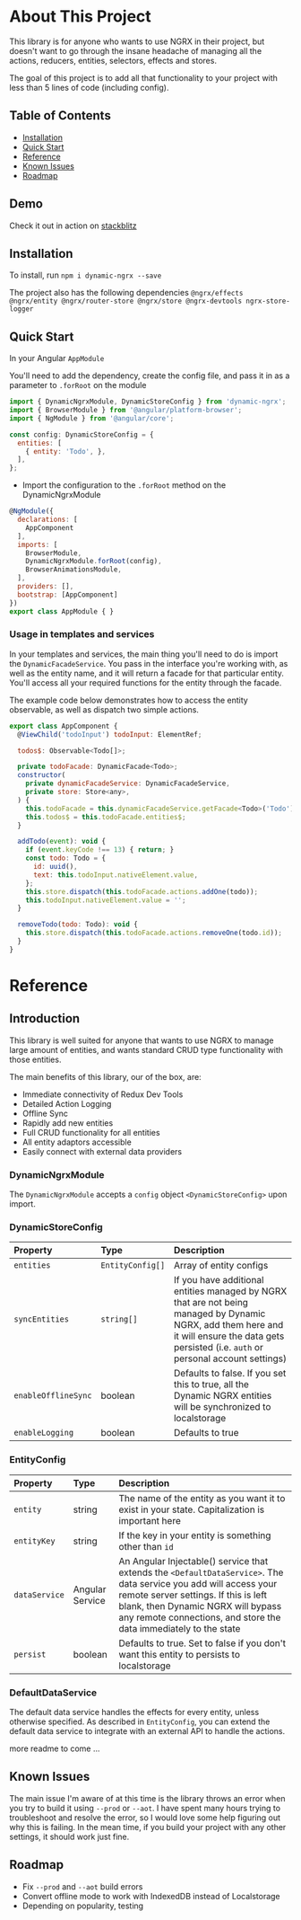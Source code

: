 # About This Project
This library is for anyone who wants to use NGRX in their project, but doesn't want to go through the insane headache
of managing all the actions, reducers, entities, selectors, effects and stores.

The goal of this project is to add all that functionality to your project with less than 5 lines of code (including config).

## Table of Contents
- [Installation](#installation)
- [Quick Start](#quick-start)
- [Reference](#reference)
- [Known Issues](#known-issues)
- [Roadmap](#roadmap)

## Demo
Check it out in action on [stackblitz](https://stackblitz.com/edit/angular-1al2rp)

## Installation
To install, run
`npm i dynamic-ngrx --save`

The project also has the following dependencies
`@ngrx/effects @ngrx/entity @ngrx/router-store @ngrx/store @ngrx-devtools ngrx-store-logger`

## Quick Start
In your Angular `AppModule`

You'll need to add the dependency, create the config file, and pass it in as a parameter to `.forRoot` on the module

```javascript
import { DynamicNgrxModule, DynamicStoreConfig } from 'dynamic-ngrx';
import { BrowserModule } from '@angular/platform-browser';
import { NgModule } from '@angular/core';

const config: DynamicStoreConfig = {
  entities: [
    { entity: 'Todo', },
  ],
};
```
- Import the configuration to the `.forRoot` method on the DynamicNgrxModule
```javascript
@NgModule({
  declarations: [
    AppComponent
  ],
  imports: [
    BrowserModule,
    DynamicNgrxModule.forRoot(config),
    BrowserAnimationsModule,
  ],
  providers: [],
  bootstrap: [AppComponent]
})
export class AppModule { }

```

### Usage in templates and services
In your templates and services, the main thing you'll need to do is import the `DynamicFacadeService`.
You pass in the interface you're working with, as well as the entity name, and it will return a facade
for that particular entity. You'll access all your required functions for the entity through the facade.

The example code below demonstrates how to access the entity observable, as well as dispatch two simple actions.

```javascript
export class AppComponent {
  @ViewChild('todoInput') todoInput: ElementRef;

  todos$: Observable<Todo[]>;

  private todoFacade: DynamicFacade<Todo>;
  constructor(
    private dynamicFacadeService: DynamicFacadeService,
    private store: Store<any>,
  ) {
    this.todoFacade = this.dynamicFacadeService.getFacade<Todo>('Todo');
    this.todos$ = this.todoFacade.entities$;
  }

  addTodo(event): void {
    if (event.keyCode !== 13) { return; }
    const todo: Todo = {
      id: uuid(),
      text: this.todoInput.nativeElement.value,
    };
    this.store.dispatch(this.todoFacade.actions.addOne(todo));
    this.todoInput.nativeElement.value = '';
  }

  removeTodo(todo: Todo): void {
    this.store.dispatch(this.todoFacade.actions.removeOne(todo.id));
  }
}

```


# Reference
## Introduction
This library is well suited for anyone that wants to use NGRX to manage large amount of entities,
and wants standard CRUD type functionality with those entities.

The main benefits of this library, our of the box, are:
- Immediate connectivity of Redux Dev Tools
- Detailed Action Logging
- Offline Sync
- Rapidly add new entities
- Full CRUD functionality for all entities
- All entity adaptors accessible
- Easily connect with external data providers


### DynamicNgrxModule

The `DynamicNgrxModule` accepts a `config` object `<DynamicStoreConfig>` upon import. 

### DynamicStoreConfig

| Property | Type | Description|
|:---------|:-----|:-----------|
|`entities`| `EntityConfig[]` | Array of entity configs|
|`syncEntities`|`string[]`| If you have additional entities managed by NGRX that are not being managed by Dynamic NGRX, add them here and it will ensure the data gets persisted (i.e. `auth` or personal account settings)|
|`enableOfflineSync`|boolean|Defaults to false. If you set this to true, all the Dynamic NGRX entities will be synchronized to localstorage|
|`enableLogging`|boolean|Defaults to true|

### EntityConfig

| Property | Type | Description|
|:---------|:-----|:-----------|
|`entity`| string | The name of the entity as you want it to exist in your state. Capitalization is important here |
|`entityKey`|string| If the key in your entity is something other than `id`|
|`dataService`|Angular Service| An Angular Injectable() service that extends the `<DefaultDataService>`. The data service you add will access your remote server settings. If this is left blank, then Dynamic NGRX will bypass any remote connections, and store the data immediately to the state|
|`persist`|boolean|Defaults to true. Set to false if you don't want this entity to persists to localstorage|

### DefaultDataService
The default data service handles the effects for every entity, unless otherwise specified. As described in `EntityConfig`, you can extend the default data service to integrate with an external API to handle the actions.

more readme to come ...


## Known Issues
The main issue I'm aware of at this time is the library throws an error when you try to build it using `--prod` or `--aot`.
I have spent many hours trying to troubleshoot and resolve the error, so I would love some help figuring out why this is failing.
In the mean time, if you build your project with any other settings, it should work just fine.

## Roadmap
- Fix `--prod` and `--aot` build errors
- Convert offline mode to work with IndexedDB instead of Localstorage
- Depending on popularity, testing
